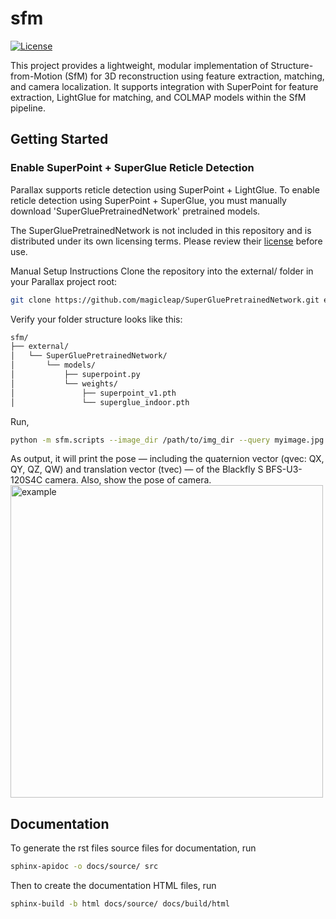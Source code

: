 # sfm
[![License](https://img.shields.io/badge/license-MIT-brightgreen)](LICENSE)

This project provides a lightweight, modular implementation of Structure-from-Motion (SfM) for 3D reconstruction using feature extraction, matching, and camera localization. It supports integration with SuperPoint for feature extraction, LightGlue for matching, and COLMAP models within the SfM pipeline.


##  Getting Started

### Enable SuperPoint + SuperGlue Reticle Detection
Parallax supports reticle detection using SuperPoint + LightGlue.
To enable reticle detection using SuperPoint + SuperGlue, you must manually download 'SuperGluePretrainedNetwork' pretrained models.

The SuperGluePretrainedNetwork is not included in this repository and is distributed under its own licensing terms.
Please review their [license](https://github.com/magicleap/SuperGluePretrainedNetwork) before use.

Manual Setup Instructions
Clone the repository into the external/ folder in your Parallax project root:
```bash
git clone https://github.com/magicleap/SuperGluePretrainedNetwork.git external/SuperGluePretrainedNetwork
```
Verify your folder structure looks like this:
```bash
sfm/
├── external/
│   └── SuperGluePretrainedNetwork/
│       └── models/
│           ├── superpoint.py
│           └── weights/
│               ├── superpoint_v1.pth
│               └── superglue_indoor.pth
```

Run,

```bash
python -m sfm.scripts --image_dir /path/to/img_dir --query myimage.jpg --export_dir /path/to/export_dir
```
As output, it will print the pose — including the quaternion vector (qvec: QX, QY, QZ, QW) and translation vector (tvec) — of the Blackfly S BFS-U3-120S4C camera.
Also, show the pose of camera. 
<img width="500" alt="example" src="https://github.com/user-attachments/assets/f8de8ba7-3d1d-4983-bfbf-992ff3482741" />


## Documentation
To generate the rst files source files for documentation, run

```bash
sphinx-apidoc -o docs/source/ src
```
Then to create the documentation HTML files, run
```bash
sphinx-build -b html docs/source/ docs/build/html
```



